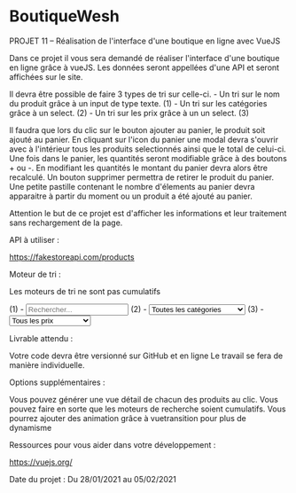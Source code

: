# BoutiqueWesh


PROJET 11 – Réalisation de l'interface d'une boutique en ligne avec VueJS

Dans ce projet il vous sera demandé de réaliser l'interface d'une boutique en ligne grâce à vueJS. Les données seront appellées d'une API et seront affichées sur le site. 

Il devra être possible de faire 3 types de tri sur celle-ci. 
	- Un tri sur le nom du produit grâce à un input de type texte. (1)
	- Un tri sur les catégories grâce à un select. (2)
	- Un tri sur les prix grâce à un un select. (3)
	
Il faudra que lors du clic sur le bouton ajouter au panier, le produit soit ajouté au panier.
En cliquant sur l'icon du panier une modal devra s'ouvrir avec à l'intérieur tous les produits selectionnés ainsi que le total de celui-ci. Une fois dans le panier, les quantités seront modifiable grâce à des boutons + ou -. En modifiant les quantités le montant du panier devra alors être recalculé. 
Un bouton supprimer permettra de retirer le produit du panier. 
Une petite pastille contenant le nombre d'élements au panier devra apparaitre à partir du moment ou un produit a été ajouté au panier.

Attention le but de ce projet est d'afficher les informations et leur traitement sans rechargement de la page.

API à utiliser : 

https://fakestoreapi.com/products

Moteur de tri : 

Les moteurs de tri ne sont pas cumulatifs

(1) -  <input type="search" class="form-control" placeholder="Rechercher...">
(2) -   <select class="form-control">
			<option value="">Toutes les catégories</option>
			<option value="men clothing">Vêtements pour Hommes</option>
			<option value="women clothing">Vêtements pour Femmes</option>
			<option value="jewelery">Bijoux</option>
			<option value="electronics">Hi-tech</option>
		</select>
(3) -  <select class="form-control">
			<option value="">Tous les prix</option>
			<option value="10">Moins de 10€</option>
			<option value="50">Entre de 10€ et 50€</option>
			<option value="51">Entre de 50€ et 100€</option>
			<option value="101">Supérieur 100€</option>
		</select>


Livrable attendu : 

Votre code devra être versionné sur GitHub et en ligne
Le travail se fera de manière individuelle.

Options supplémentaires : 

Vous pouvez générer une vue détail de chacun des produits au clic.
Vous pouvez faire en sorte que les moteurs de recherche soient cumulatifs.
Vous pourrez ajouter des animation grâce à vuetransition pour plus de dynamisme

Ressources pour vous aider dans votre développement :

https://vuejs.org/

Date du projet : 
Du 28/01/2021 au 05/02/2021

